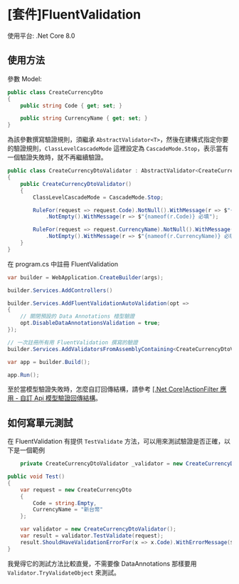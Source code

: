 # [套件]FluentValidation

使用平台: .Net Core 8.0

## 使用方法

參數 Model:
```csharp
public class CreateCurrencyDto
{
    public string Code { get; set; }

    public string CurrencyName { get; set; }
}
```

為該參數撰寫驗證規則，須繼承 `AbstractValidator<T>`，然後在建構式指定你要的驗證規則，`ClassLevelCascadeMode` 這裡設定為 `CascadeMode.Stop`，表示當有一個驗證失敗時，就不再繼續驗證。
```csharp
public class CreateCurrencyDtoValidator : AbstractValidator<CreateCurrencyDto>
{
    public CreateCurrencyDtoValidator()
    {
        ClassLevelCascadeMode = CascadeMode.Stop;

        RuleFor(request => request.Code).NotNull().WithMessage(r => $"{nameof(r.Code)} 必填")
            .NotEmpty().WithMessage(r => $"{nameof(r.Code)} 必填");

        RuleFor(request => request.CurrencyName).NotNull().WithMessage(r => $"{nameof(r.CurrencyName)} 必填")
            .NotEmpty().WithMessage(r => $"{nameof(r.CurrencyName)} 必填");
    }
}
```

在 program.cs 中註冊 FluentValidation
```csharp
var builder = WebApplication.CreateBuilder(args);

builder.Services.AddControllers()

builder.Services.AddFluentValidationAutoValidation(opt =>
{
    // 關閉預設的 Data Annotations 棤型驗證
    opt.DisableDataAnnotationsValidation = true;
});

// 一次註冊所有用 FluentValidation 撰寫的驗證
builder.Services.AddValidatorsFromAssemblyContaining<CreateCurrencyDtoValidator>();

var app = builder.Build();

app.Run();
```

至於當模型驗證失敗時，怎麼自訂回傳結構，請參考 [[.Net Core]ActionFilter 應用 - 自訂 Api 模型驗證回傳結構](api_custom_validation_response.md)。

## 如何寫單元測試

在 FluentValidation 有提供 `TestValidate` 方法，可以用來測試驗證是否正確，以下是一個範例

```csharp
    private CreateCurrencyDtoValidator _validator = new CreateCurrencyDtoValidator();

public void Test()
{
    var request = new CreateCurrencyDto
    {
        Code = string.Empty,
        CurrencyName = "新台幣"
    };

    var validator = new CreateCurrencyDtoValidator();
    var result = validator.TestValidate(request);
    result.ShouldHaveValidationErrorFor(x => x.Code).WithErrorMessage($"{nameof(CreateCurrencyDto.Code)} 必填");
}
```

我覺得它的測試方法比較直覺，不需要像 DataAnnotations 那樣要用 `Validator.TryValidateObject` 來測試。  